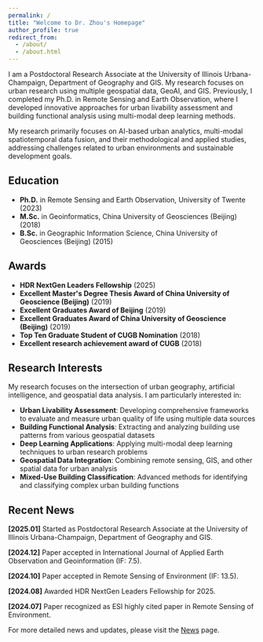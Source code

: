 ```yaml
---
permalink: /
title: "Welcome to Dr. Zhou's Homepage"
author_profile: true
redirect_from: 
  - /about/
  - /about.html
---
```


I am a Postdoctoral Research Associate at the University of Illinois Urbana-Champaign, Department of Geography and GIS. My research focuses on urban research using multiple geospatial data, GeoAI, and GIS. Previously, I completed my Ph.D. in Remote Sensing and Earth Observation, where I developed innovative approaches for urban livability assessment and building functional analysis using multi-modal deep learning methods.

My research primarily focuses on AI-based urban analytics, multi-modal spatiotemporal data fusion, and their methodological and applied studies, addressing challenges related to urban environments and sustainable development goals.

## Education

- **Ph.D.** in Remote Sensing and Earth Observation, University of Twente (2023)
- **M.Sc.** in Geoinformatics, China University of Geosciences (Beijing) (2018)
- **B.Sc.** in Geographic Information Science, China University of Geosciences (Beijing) (2015)

## Awards

- **HDR NextGen Leaders Fellowship** (2025)
- **Excellent Master's Degree Thesis Award of China University of Geoscience (Beijing)** (2019)
- **Excellent Graduates Award of Beijing** (2019)
- **Excellent Graduates Award of China University of Geoscience (Beijing)** (2019)
- **Top Ten Graduate Student of CUGB Nomination** (2018)
- **Excellent research achievement award of CUGB** (2018)

## Research Interests

My research focuses on the intersection of urban geography, artificial intelligence, and geospatial data analysis. I am particularly interested in:

- **Urban Livability Assessment**: Developing comprehensive frameworks to evaluate and measure urban quality of life using multiple data sources
- **Building Functional Analysis**: Extracting and analyzing building use patterns from various geospatial datasets
- **Deep Learning Applications**: Applying multi-modal deep learning techniques to urban research problems
- **Geospatial Data Integration**: Combining remote sensing, GIS, and other spatial data for urban analysis
- **Mixed-Use Building Classification**: Advanced methods for identifying and classifying complex urban building functions


## Recent News

**[2025.01]** Started as Postdoctoral Research Associate at the University of Illinois Urbana-Champaign, Department of Geography and GIS.

**[2024.12]** Paper accepted in International Journal of Applied Earth Observation and Geoinformation (IF: 7.5).

**[2024.10]** Paper accepted in Remote Sensing of Environment (IF: 13.5).

**[2024.08]** Awarded HDR NextGen Leaders Fellowship for 2025.

**[2024.07]** Paper recognized as ESI highly cited paper in Remote Sensing of Environment.

For more detailed news and updates, please visit the [News](/news/) page.
